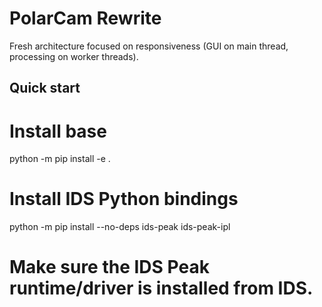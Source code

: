 # PolarCam Rewrite

Fresh architecture focused on responsiveness (GUI on main thread, processing on worker threads).

## Quick start
# Install base
python -m pip install -e .

# Install IDS Python bindings
python -m pip install --no-deps ids-peak ids-peak-ipl

# Make sure the IDS Peak runtime/driver is installed from IDS.